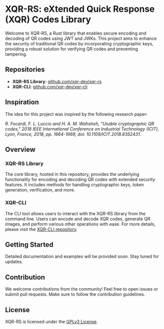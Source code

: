 # XQR-RS: eXtended Quick Response (XQR) Codes Library

Welcome to XQR-RS, a Rust library that enables secure encoding and decoding of QR codes using JWT and JWKs. 
This project aims to enhance the security of traditional QR codes by incorporating cryptographic keys, providing a robust solution for verifying QR codes and preventing tampering.

## Repositories
- **XQR-RS Library**: [github.com/xqr-dev/xqr-rs](https://github.com/xqr-dev/xqr-rs)
- **XQR-CLI**: [github.com/xqr-dev/xqr-cli](https://github.com/xqr-dev/xqr-cli)

## Inspiration
The idea for this project was inspired by the following research paper:

_R. Focardi, F. L. Luccio and H. A. M. Wahsheh, "Usable cryptographic QR codes," 2018 IEEE International Conference on Industrial Technology (ICIT), Lyon, France, 2018, pp. 1664-1669, doi: 10.1109/ICIT.2018.8352431._

## Overview

### XQR-RS Library
The core library, hosted in this repository, provides the underlying functionality for encoding and decoding QR codes with extended security features. It includes methods for handling cryptographic keys, token generation, verification, and more.

### XQR-CLI
The CLI tool allows users to interact with the XQR-RS library from the command line. Users can encode and decode XQR codes, generate QR images, and perform various other operations with ease. For more details, please visit the [XQR-CLI repository](https://github.com/xqr-dev/xqr-cli).

## Getting Started
Detailed documentation and examples will be provided soon. Stay tuned for updates.

## Contribution
We welcome contributions from the community! Feel free to open issues or submit pull requests. Make sure to follow the contribution guidelines.

## License
XQR-RS is licensed under the [GPLv3 License](LICENSE).
